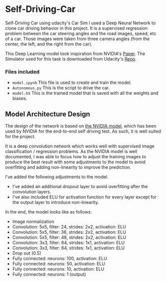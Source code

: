 # Self-Driving-Car
Self-Driving Car using udacity's Car Sim
I used a Deep Neural Network to clone car driving behavior in this project. It is a supervised regression problem between the car steering angles and the road images, speed, etc of a car.
Those images were taken from three camera angles (from the center, the left, and the right from the car).

This Deep Learning model took inspiration from NVIDIA's [Paper](https://arxiv.org/pdf/1604.07316).
The Simulator used for this task is downloaded from Udacity's [Repo](https://github.com/udacity/self-driving-car-sim.git).


### Files included

- `model.ipynb` This file is used to create and train the model.
- `Autonomous.py` This is the script to drive the car.
- `model.h5` This is the trained model that is saved with all the weights and biases.

## Model Architecture Design

The design of the network is based on [the NVIDIA model](https://devblogs.nvidia.com/parallelforall/deep-learning-self-driving-cars/), which has been used by NVIDIA for the end-to-end self driving test.  As such, it is well suited for the project.  

It is a deep convolution network which works well with supervised image classification / regression problems.  As the NVIDIA model is well documented, I was able to focus how to adjust the training images to produce the best result with some adjustments to the model to avoid overfitting and adding non-linearity to improve the prediction.

I've added the following adjustments to the model. 

- I've added an additional dropout layer to avoid overfitting after the convolution layers.
- I've also included ELU for activation function for every layer except for the output layer to introduce non-linearity.

In the end, the model looks like as follows:

- Image normalization
- Convolution: 5x5, filter: 24, strides: 2x2, activation: ELU
- Convolution: 5x5, filter: 36, strides: 2x2, activation: ELU
- Convolution: 5x5, filter: 48, strides: 2x2, activation: ELU
- Convolution: 3x3, filter: 64, strides: 1x1, activation: ELU
- Convolution: 3x3, filter: 64, strides: 1x1, activation: ELU
- Drop out (0.5)
- Fully connected: neurons: 100, activation: ELU
- Fully connected: neurons:  50, activation: ELU
- Fully connected: neurons:  10, activation: ELU
- Fully connected: neurons:   1 (output)
